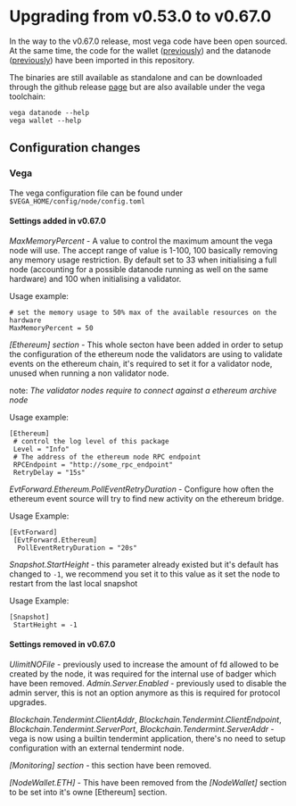 Upgrading from v0.53.0 to v0.67.0
=================================

In the way to the v0.67.0 release, most vega code have been open sourced. At the same time, the code for the wallet ([previously](https://github.com/vegaprotocol/vegawallet)) and the datanode ([previously](https://github.com/vegaprotocol/data-node)) have been imported in this repository.

The binaries are still available as standalone and can be downloaded through the github release [page](https://github.com/vegaprotocol/vega/releases) but are also available under the vega toolchain:
```
vega datanode --help
vega wallet --help
```

## Configuration changes

### Vega

The vega configuration file can be found under `$VEGA_HOME/config/node/config.toml`

#### Settings added in v0.67.0

_MaxMemoryPercent_ - A value to control the maximum amount the vega node will use. The accept range of value is 1-100, 100 basically removing any memory usage restriction. By default set to 33 when initialising a full node (accounting for a possible datanode running as well on the same hardware) and 100 when initialising a validator.

Usage example:
```
# set the memory usage to 50% max of the available resources on the hardware
MaxMemoryPercent = 50
```

_[Ethereum] section_ - This whole secton have been added in order to setup the configuration of the ethereum node the validators are using to validate events on the ethereum chain, it's required to set it for a validator node, unused when running a non validator node.

note: *The validator nodes require to connect against a ethereum archive node*

Usage example:
```
[Ethereum]
 # control the log level of this package
 Level = "Info"
 # The address of the ethereum node RPC endpoint
 RPCEndpoint = "http://some_rpc_endpoint"
 RetryDelay = "15s"
```

_EvtForward.Ethereum.PollEventRetryDuration_ - Configure how often the ethereum event source will try to find new activity on the ethereum bridge.

Usage Example:
```
[EvtForward]
 [EvtForward.Ethereum]
  PollEventRetryDuration = "20s"
```

_Snapshot.StartHeight_ - this parameter already existed but it's default has changed to `-1`, we recommend you set it to this value as it set the node to restart from the last local snapshot

Usage Example:
```
[Snapshot]
 StartHeight = -1
```


#### Settings removed in v0.67.0

_UlimitNOFile_ - previously used to increase the amount of fd allowed to be created by the node, it was required for the internal use of badger which have been removed.
_Admin.Server.Enabled_ - previously used to disable the admin server, this is not an option anymore as this is required for protocol upgrades.

_Blockchain.Tendermint.ClientAddr_, _Blockchain.Tendermint.ClientEndpoint_, _Blockchain.Tendermint.ServerPort_, _Blockchain.Tendermint.ServerAddr_ - vega is now using a builtin tendermint application, there's no need to setup configuration with an external tendermint node.

_[Monitoring] section_ - this section have been removed.

_[NodeWallet.ETH]_ - This have been removed from the _[NodeWallet]_ section to be set into it's owne [Ethereum] section.
